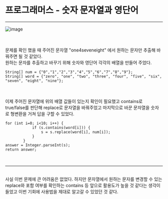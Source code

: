# 프로그래머스 - 숫자 문자열과 영단어
***

![image](https://user-images.githubusercontent.com/108318494/219958302-58e54476-6bfa-4d2c-99c5-4f3cd85d962e.png)
<br><br><br>

문제를 확인 했을 때 주어진 문자열 "one4seveneight" 에서 원하는 문자만 추출해 바꿔주면 될 것 같았다.<br>
원하는 문자를 추출하고 바꾸기 위해 숫자와 영단어 각각의 배열을 만들어 주었다.



```
String[] num = {"0","1","2","3","4","5","6","7","8","9"};
String[] word = {"zero", "one", "two", "three", "four", "five", "six", "seven", "eight", "nine"};
```
<br><br>
이제 주어진 문자열에 위의 배열 값들이 있는지 확인이 필요했고
contains로 true/false를 판단해 replace로 문자열을 바꿔주었고 마지막으로 바꾼 문자열을 숫자로 형변환을 거쳐 답을 구할 수 있었다.
```
for (int i=0; i<10; i++) {
            if (s.contains(word[i])) {
                s = s.replace(word[i], num[i]);
            }
        }
answer = Integer.parseInt(s);
return answer;
```
<br>

***
<br>
사실 이번 문제에 큰 어려움은 없었다.
하지만 문자열에서 원하는 문자를 변경할 수 있는 replace와 포함 여부를 확인하는 contains 등
앞으로 활용도가 높을 것 같다는 생각이 들었고 이번 기회에 사용법을 제대로 알고갈 수 있었던 것 같다.